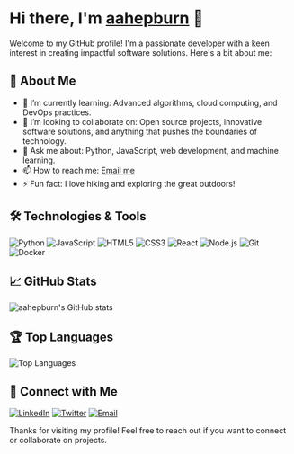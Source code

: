 # Hi there, I'm [aahepburn](https://github.com/aahepburn) 👋

Welcome to my GitHub profile! I'm a passionate developer with a keen interest in creating impactful software solutions. Here's a bit about me:

## 🚀 About Me

- 🌱 I’m currently learning: Advanced algorithms, cloud computing, and DevOps practices.
- 👯 I’m looking to collaborate on: Open source projects, innovative software solutions, and anything that pushes the boundaries of technology.
- 💬 Ask me about: Python, JavaScript, web development, and machine learning.
- 📫 How to reach me: [Email me](mailto:aahepburn@example.com)
- ⚡ Fun fact: I love hiking and exploring the great outdoors!

## 🛠️ Technologies & Tools

![Python](https://img.shields.io/badge/Python-3776AB?style=for-the-badge&logo=python&logoColor=white)
![JavaScript](https://img.shields.io/badge/JavaScript-F7DF1E?style=for-the-badge&logo=javascript&logoColor=black)
![HTML5](https://img.shields.io/badge/HTML5-E34F26?style=for-the-badge&logo=html5&logoColor=white)
![CSS3](https://img.shields.io/badge/CSS3-1572B6?style=for-the-badge&logo=css3&logoColor=white)
![React](https://img.shields.io/badge/React-61DAFB?style=for-the-badge&logo=react&logoColor=black)
![Node.js](https://img.shields.io/badge/Node.js-339933?style=for-the-badge&logo=nodedotjs&logoColor=white)
![Git](https://img.shields.io/badge/Git-F05032?style=for-the-badge&logo=git&logoColor=white)
![Docker](https://img.shields.io/badge/Docker-2496ED?style=for-the-badge&logo=docker&logoColor=white)

## 📈 GitHub Stats

![aahepburn's GitHub stats](https://github-readme-stats.vercel.app/api?username=aahepburn&show_icons=true&theme=radical)

## 🏆 Top Languages

![Top Languages](https://github-readme-stats.vercel.app/api/top-langs/?username=aahepburn&layout=compact&theme=radical)

## 🔗 Connect with Me

[![LinkedIn](https://img.shields.io/badge/LinkedIn-0A66C2?style=for-the-badge&logo=linkedin&logoColor=white)](https://www.linkedin.com/in/aahepburn)
[![Twitter](https://img.shields.io/badge/Twitter-1DA1F2?style=for-the-badge&logo=twitter&logoColor=white)](https://twitter.com/aahepburn)
[![Email](https://img.shields.io/badge/Email-EA4335?style=for-the-badge&logo=gmail&logoColor=white)](mailto:aahepburn@example.com)

Thanks for visiting my profile! Feel free to reach out if you want to connect or collaborate on projects.
